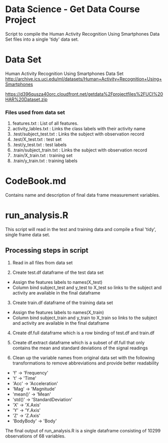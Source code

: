 # Data Science - Get Data Course Project
Script to compile the Human Activity Recognition Using Smartphones Data Set
files into a single 'tidy' data set.

# Data Set
Human Activity Recognition Using Smartphones Data Set
http://archive.ics.uci.edu/ml/datasets/Human+Activity+Recognition+Using+Smartphones

https://d396qusza40orc.cloudfront.net/getdata%2Fprojectfiles%2FUCI%20HAR%20Dataset.zip

### Files used from data set
1. features.txt : List of all features.
2. activity_lables.txt : Links the class labels with their activity name
3. .test/subject_test.txt : Links the subject with observation record
4. .test/X_test.txt : test set
5. .test/y_test.txt : test labels
6. .train/subject_train.txt : Links the subject with observation record
7. .train/X_train.txt : training set
8. .train/y_train.txt : training labels

# CodeBook.md
Contains name and description of final data frame measurement variables.

# run_analysis.R
This script will read in the test and training data and compile a final
'tidy', single frame data set.

## Processing steps in script
1. Read in all files from data set

2. Create test.df dataframe of the test data set
* Assign the features labels to names(X_test)
* Column bind subject_test and y_test to X_test so links to the subject and activity
are available in the final dataframe

3. Create train.df dataframe of the training data set
* Assign the features labels to names(X_train)
* Column bind subject_train and y_train to X_train so links to the subject and activity
are available in the final dataframe

4. Create df.full dataframe which is a row binding of test.df and train.df

5. Create df.extract dataframe which is a subset of df.full that only contains
the mean and standard deviations of the signal readings

6. Clean up the variable names from original data set with the following transformations
to remove abbreviations and provide better readability
* 'f' -> 'Frequency'
* 't' -> 'Time'
* 'Acc' -> 'Acceleration'
* 'Mag' -> 'Magnitude'
* 'mean()' -> 'Mean'
* 'std()' -> 'StandardDeviation'
* 'X' -> 'X.Axis'
* 'Y' -> 'Y.Axis'
* 'Z' -> 'Z.Axis'
* 'BodyBody' -> 'Body'

The final output of run_analysis.R is a single dataframe consisting of
10299 observations of 68 variables.
